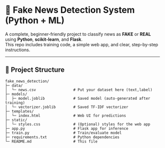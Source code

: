# 📰 Fake News Detection System (Python + ML)

A complete, beginner-friendly project to classify news as **FAKE** or **REAL** using **Python**, **scikit-learn**, and **Flask**.  
This repo includes training code, a simple web app, and clear, step-by-step instructions.

---

## 🧩 Project Structure

```text
fake_news_detection/
├─ data/
│  └─ news.csv                 # Put your dataset here (text,label)
├─ models/
│  ├─ model.joblib             # Saved model (auto-generated after training)
│  └─ vectorizer.joblib        # Saved TF-IDF vectorizer
├─ templates/
│  └─ index.html               # Web UI for predictions
├─ static/
│  └─ styles.css               # (Optional) styles for the web app
├─ app.py                      # Flask app for inference
├─ train.py                    # Train/evaluate model
├─ requirements.txt            # Python dependencies
└─ README.md                   # This file
